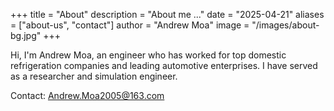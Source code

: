 +++
title = "About"
description = "About me ..."
date = "2025-04-21"
aliases = ["about-us", "contact"]
author = "Andrew Moa"
image = "/images/about-bg.jpg"
+++

Hi, I'm Andrew Moa, an engineer who has worked for top domestic refrigeration companies and leading automotive enterprises. I have served as a researcher and simulation engineer.

Contact: Andrew.Moa2005@163.com
